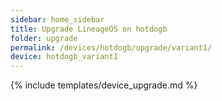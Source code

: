 ```yaml
---
sidebar: home_sidebar
title: Upgrade LineageOS on hotdogb
folder: upgrade
permalink: /devices/hotdogb/upgrade/variant1/
device: hotdogb_variant1
---
```

{% include templates/device_upgrade.md %}
